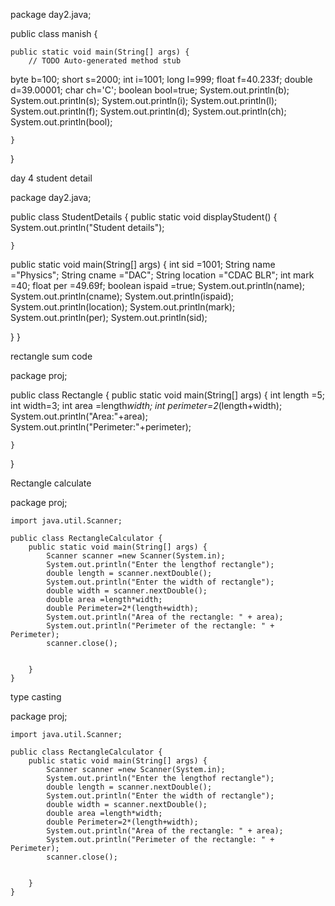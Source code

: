 package day2.java;

public class manish {

	public static void main(String[] args) {
		// TODO Auto-generated method stub
byte  b=100;
short s=2000;
int i=1001;
long l=999;
float f=40.233f;
double d=39.00001;
char ch='C';
boolean bool=true;
System.out.println(b);
System.out.println(s);
System.out.println(i);
System.out.println(l);
System.out.println(f);
System.out.println(d);
System.out.println(ch);
System.out.println(bool);


	}
}






day 4 student detail



package day2.java;

public class StudentDetails {
	public static void displayStudent()
	{
		System.out.println("Student details");
	
	
	}
   public static void main(String[] args) {
	   int sid =1001;
	   String name ="Physics";
	   String cname ="DAC";
	   String location ="CDAC BLR";
	   int mark =40;
	   float per =49.69f;
	   boolean ispaid =true;
	   System.out.println(name);
	   System.out.println(cname);
	   System.out.println(ispaid);
	   System.out.println(location);
	   System.out.println(mark);
	   System.out.println(per); 
	   System.out.println(sid);
	   
	   
	   
	   
	   
	
}
}






rectangle  sum code 



package proj;

public class Rectangle {
    public static void main(String[] args) {
		int length =5;
		int width=3;
		int area =length*width;
		int perimeter=2*(length+width);
		System.out.println("Area:"+area);
		System.out.println("Perimeter:"+perimeter);
		
	}
}






Rectangle calculate


package proj;

	import java.util.Scanner;

	public class RectangleCalculator {
		public static void main(String[] args) {
			Scanner scanner =new Scanner(System.in);
			System.out.println("Enter the lengthof rectangle");
			double length = scanner.nextDouble();
			System.out.println("Enter the width of rectangle");
			double width = scanner.nextDouble();
			double area =length*width;
			double Perimeter=2*(length+width);
			System.out.println("Area of the rectangle: " + area);
	        System.out.println("Perimeter of the rectangle: " + Perimeter);
	        scanner.close();
			
			
		}
	}



  type casting


  package proj;

	import java.util.Scanner;

	public class RectangleCalculator {
		public static void main(String[] args) {
			Scanner scanner =new Scanner(System.in);
			System.out.println("Enter the lengthof rectangle");
			double length = scanner.nextDouble();
			System.out.println("Enter the width of rectangle");
			double width = scanner.nextDouble();
			double area =length*width;
			double Perimeter=2*(length+width);
			System.out.println("Area of the rectangle: " + area);
	        System.out.println("Perimeter of the rectangle: " + Perimeter);
	        scanner.close();
			
			
		}
	}

	 





